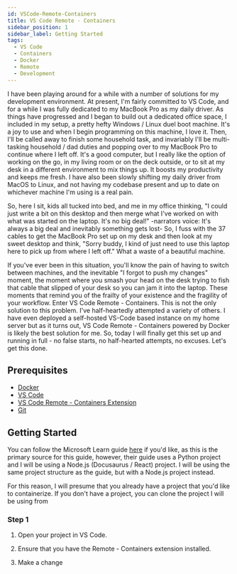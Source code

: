 ```yaml
---
id: VSCode-Remote-Containers
title: VS Code Remote - Containers
sidebar_position: 1
sidebar_label: Getting Started
tags:
  - VS Code
  - Containers
  - Docker
  - Remote
  - Development
---
```


I have been playing around for a while with a number of solutions for my development environment. At present, I'm fairly committed to VS Code, and for a while I was fully dedicated to my MacBook Pro as my daily driver. As things have progressed and I began to build out a dedicated office space, I included in my setup, a pretty hefty Windows / Linux duel boot machine. It's a joy to use and when I begin programming on this machine, I love it. Then, I'll be called away to finish some household task, and invariably I'll be multi-tasking household / dad duties and popping over to my MacBook Pro to continue where I left off. It's a good computer, but I really like the option of working on the go, in my living room or on the deck outside, or to sit at my desk in a different environment to mix things up. It boosts my productivity and keeps me fresh. I have also been slowly shifting my daily driver from MacOS to Linux, and not having my codebase present and up to date on whichever machine I'm using is a real pain.

So, here I sit, kids all tucked into bed, and me in my office thinking, "I could just write a bit on this desktop and then merge what I've worked on with what was started on the laptop. It's no big deal!" -narrators voice: It's always a big deal and inevitably something gets lost- So, I fuss with the 37 cables to get the MacBook Pro set up on my desk and then look at my sweet desktop and think, "Sorry buddy, I kind of just need to use this laptop here to pick up from where I left off." What a waste of a beautiful machine.

If you've ever been in this situation, you'll know the pain of having to switch between machines, and the inevitable "I forgot to push my changes" moment, the moment where you smash your head on the desk trying to fish that cable that slipped of your desk so you can jam it into the laptop. These moments that remind you of the frailty of your existence and the fragility of your workflow. Enter VS Code Remote - Containers. This is not the only solution to this problem. I've half-heartedly attempted a variety of others. I have even deployed a self-hosted VS-Code based instance on my home server but as it turns out, VS Code Remote - Containers powered by Docker is likely the best solution for me. So, today I will finally get this set up and running in full - no false starts, no half-hearted attempts, no excuses. Let's get this done.

## Prerequisites

- [Docker](https://www.docker.com/products/docker-desktop)
- [VS Code](https://code.visualstudio.com/)
- [VS Code Remote - Containers Extension](https://marketplace.visualstudio.com/items?itemName=ms-vscode-remote.remote-containers)
- [Git](https://git-scm.com/)

## Getting Started

You can follow the Microsoft Learn guide [here](https://learn.microsoft.com/en-us/training/modules/use-docker-container-dev-env-vs-code/2-exercise-prepare-project) if you'd like, as this is the primary source for this guide, however, their guide uses a Python project and I will be using a Node.js (Docusaurus / React) project. I will be using the same project structure as the guide, but with a Node.js project instead.

For this reason, I will presume that you already have a project that you'd like to containerize. If you don't have a project, you can clone the project I will be using from

### Step 1

1. Open your project in VS Code.

2. Ensure that you have the Remote - Containers extension installed.

3. Make a change
